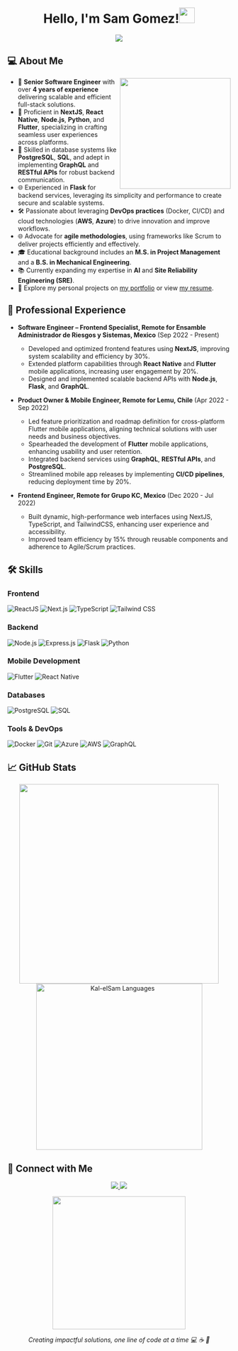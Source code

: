 <h1 align="center"><b>Hello, I'm Sam Gomez!</b><img src="https://media.giphy.com/media/hvRJCLFzcasrR4ia7z/giphy.gif" width="35"></h1>

<p align="center">
  <img src="https://readme-typing-svg.herokuapp.com?font=Roboto&color=%2300bfff&size=24&center=true&vCenter=true&width=600&height=50&lines=Software+Engineer;Frontend+and+Mobile+Development+Specialist;Passionate+about+Tech+Innovation">
</p>

## 💻 About Me

<img align="right" src="https://media.giphy.com/media/ZVik7pBtu9dNS/giphy.gif" width="250">

- 🌟 **Senior Software Engineer** with over **4 years of experience** delivering scalable and efficient full-stack solutions.
- 🚀 Proficient in **NextJS**, **React Native**, **Node.js**, **Python**, and **Flutter**, specializing in crafting seamless user experiences across platforms.
- 💾 Skilled in database systems like **PostgreSQL**, **SQL**, and adept in implementing **GraphQL** and **RESTful APIs** for robust backend communication.
- 🌐 Experienced in **Flask** for backend services, leveraging its simplicity and performance to create secure and scalable systems.
- 🛠️ Passionate about leveraging **DevOps practices** (Docker, CI/CD) and cloud technologies (**AWS**, **Azure**) to drive innovation and improve workflows.
- 🌐 Advocate for **agile methodologies**, using frameworks like Scrum to deliver projects efficiently and effectively.
- 🎓 Educational background includes an **M.S. in Project Management** and a **B.S. in Mechanical Engineering**.
- 📚 Currently expanding my expertise in **AI** and **Site Reliability Engineering (SRE)**.
- 📁 Explore my personal projects on [my portfolio](https://portfolio-devsam.vercel.app/) or view [my resume](https://www.dropbox.com/scl/fi/fepzlvb178ultxf8uz75t/SamuelGomezDevResume.pdf?rlkey=u8wr5z865wj0ey641trh67o0k&st=akq4dgsb&dl=0).

## 💼 Professional Experience

- **Software Engineer – Frontend Specialist, Remote for Ensamble Administrador de Riesgos y Sistemas, Mexico** (Sep 2022 - Present)  
  - Developed and optimized frontend features using **NextJS**, improving system scalability and efficiency by 30%.
  - Extended platform capabilities through **React Native** and **Flutter** mobile applications, increasing user engagement by 20%.
  - Designed and implemented scalable backend APIs with **Node.js**, **Flask**, and **GraphQL**.

- **Product Owner & Mobile Engineer, Remote for Lemu, Chile** (Apr 2022 - Sep 2022)  
  - Led feature prioritization and roadmap definition for cross-platform Flutter mobile applications, aligning technical solutions with user needs and business objectives.
  - Spearheaded the development of **Flutter** mobile applications, enhancing usability and user retention.
  - Integrated backend services using **GraphQL**, **RESTful APIs**, and **PostgreSQL**.
  - Streamlined mobile app releases by implementing **CI/CD pipelines**, reducing deployment time by 20%.

- **Frontend Engineer, Remote for Grupo KC, Mexico** (Dec 2020 - Jul 2022)  
  - Built dynamic, high-performance web interfaces using NextJS, TypeScript, and TailwindCSS, enhancing user experience and accessibility.
  - Improved team efficiency by 15% through reusable components and adherence to Agile/Scrum practices.

## 🛠 Skills

### Frontend
![ReactJS](https://img.shields.io/badge/ReactJS-61DAFB.svg?style=for-the-badge&logo=react&logoColor=black)
![Next.js](https://img.shields.io/badge/Next.js-000000.svg?style=for-the-badge&logo=nextdotjs&logoColor=white)
![TypeScript](https://img.shields.io/badge/TypeScript-007ACC.svg?style=for-the-badge&logo=typescript&logoColor=white)
![Tailwind CSS](https://img.shields.io/badge/Tailwind_CSS-06B6D4.svg?style=for-the-badge&logo=tailwind-css&logoColor=white)

### Backend
![Node.js](https://img.shields.io/badge/Node.js-339933.svg?style=for-the-badge&logo=nodedotjs&logoColor=white)
![Express.js](https://img.shields.io/badge/Express.js-000000.svg?style=for-the-badge&logo=express&logoColor=white)
![Flask](https://img.shields.io/badge/Flask-000000.svg?style=for-the-badge&logo=flask&logoColor=white)
![Python](https://img.shields.io/badge/Python-3776AB.svg?style=for-the-badge&logo=python&logoColor=white)

### Mobile Development
![Flutter](https://img.shields.io/badge/Flutter-02569B.svg?style=for-the-badge&logo=flutter&logoColor=white)
![React Native](https://img.shields.io/badge/React_Native-61DAFB.svg?style=for-the-badge&logo=react&logoColor=black)

### Databases
![PostgreSQL](https://img.shields.io/badge/PostgreSQL-336791.svg?style=for-the-badge&logo=postgresql&logoColor=white)
![SQL](https://img.shields.io/badge/SQL-4479A1.svg?style=for-the-badge&logo=mysql&logoColor=white)

### Tools & DevOps
![Docker](https://img.shields.io/badge/Docker-2496ED.svg?style=for-the-badge&logo=docker&logoColor=white)
![Git](https://img.shields.io/badge/Git-F05032.svg?style=for-the-badge&logo=git&logoColor=white)
![Azure](https://img.shields.io/badge/Azure-0078D7.svg?style=for-the-badge&logo=microsoftazure&logoColor=white)
![AWS](https://img.shields.io/badge/AWS-FF9900.svg?style=for-the-badge&logo=amazonaws&logoColor=white)
![GraphQL](https://img.shields.io/badge/GraphQL-E10098.svg?style=for-the-badge&logo=graphql&logoColor=white)

## 📈 GitHub Stats

<div align="center">
<a href="https://github.com/Kal-elSam/Kal-elSam">
  <img src="https://github-readme-stats.vercel.app/api?username=Kal-elSam&show_icons=true&theme=radical" width="450"/>
  <img src="https://github-readme-stats.vercel.app/api/top-langs?username=Kal-elSam&show_icons=true&layout=compact&theme=radical" width="375" alt="Kal-elSam Languages"/>
</a>
</div>

## 🤝 Connect with Me

<p align="center">
<a href="https://www.linkedin.com/in/samuel-gomez-serrano/?locale=en_US">
  <img src="https://img.shields.io/badge/LinkedIn-Samuel%20Gomez%20Serrano-blue.svg?style=for-the-badge&logo=linkedin&logoColor=white">
</a>
<a href="mailto:samgomezs7@hotmail.com">
  <img src="https://img.shields.io/badge/Email-samgomezs7@hotmail.com-red.svg?style=for-the-badge&logo=microsoft-outlook&logoColor=white">
</a>
</p>

<p align="center">
  <img src="https://media.giphy.com/media/LmNwrBhejkK9EFP504/giphy.gif" width="300" />
</p>

<p align="center">
  <em>Creating impactful solutions, one line of code at a time 💻 ☕ 🍕 </em>
</p>
